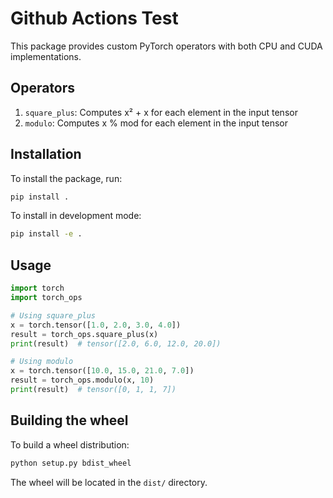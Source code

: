 # Github Actions Test

This package provides custom PyTorch operators with both CPU and CUDA implementations.

## Operators

1. `square_plus`: Computes x² + x for each element in the input tensor
2. `modulo`: Computes x % mod for each element in the input tensor

## Installation

To install the package, run:

```bash
pip install .
```

To install in development mode:

```bash
pip install -e .
```

## Usage

```python
import torch
import torch_ops

# Using square_plus
x = torch.tensor([1.0, 2.0, 3.0, 4.0])
result = torch_ops.square_plus(x)
print(result)  # tensor([2.0, 6.0, 12.0, 20.0])

# Using modulo
x = torch.tensor([10.0, 15.0, 21.0, 7.0])
result = torch_ops.modulo(x, 10)
print(result)  # tensor([0, 1, 1, 7])
```

## Building the wheel

To build a wheel distribution:

```bash
python setup.py bdist_wheel
```

The wheel will be located in the `dist/` directory.